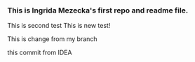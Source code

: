 ### This is Ingrida Mezecka's first repo and readme file.
This is second test
This is new test!

This is change from my branch

this commit from IDEA
